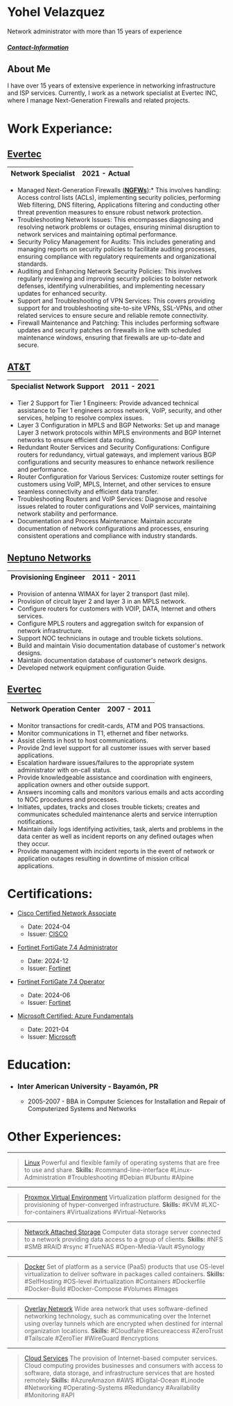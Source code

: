 # Yohel Velazquez

Network administrator with more than 15 years of experience
##### [Contact-Information](Contact.md)

## About Me
I have over 15 years of extensive experience in networking infrastructure and ISP services. Currently, I work as a network specialist at Evertec INC, where I manage Next-Generation Firewalls and related projects.

# Work Experiance:
## [Evertec](https://www.evertecinc.com)
|Network Specialist | 2021 - Actual|
|:------------------|--------------:|
* Managed Next-Generation Firewalls (**[NGFWs](https://en.wikipedia.org/wiki/Next-generation_firewall)**):* This involves handling: Access control lists (ACLs), implementing security policies, performing Web filtering, DNS filtering, Applications filtering and conducting other threat prevention measures to ensure robust network protection.
* Troubleshooting Network Issues: This encompasses diagnosing and resolving network problems or outages, ensuring minimal disruption to network services and maintaining optimal performance.
* Security Policy Management for Audits: This includes generating and managing reports on security policies to facilitate auditing processes, ensuring compliance with regulatory requirements and organizational standards.
* Auditing and Enhancing Network Security Policies: This involves regularly reviewing and improving security policies to bolster network defenses, identifying vulnerabilities, and implementing necessary updates for enhanced security.
* Support and Troubleshooting of VPN Services: This covers providing support for and troubleshooting site-to-site VPNs, SSL-VPNs, and other related services to ensure secure and reliable remote connectivity.
* Firewall Maintenance and Patching: This includes performing software updates and security patches on firewalls in line with scheduled maintenance windows, ensuring that firewalls are up-to-date and secure.
   
## [AT&T](https://www.business.att.com/learn/top-voices/one-unifies-its-business-with-an-att-mpls-vpn-solution.html)
| Specialist Network Support | 2011 - 2021 |
| :------------------ |--------------:|

* Tier 2 Support for Tier 1 Engineers: Provide advanced technical assistance to Tier 1 engineers across network, VoIP, security, and other services, helping to resolve complex issues.
* Layer 3 Configuration in MPLS and BGP Networks: Set up and manage Layer 3 network protocols within MPLS environments and BGP Internet networks to ensure efficient data routing.
* Redundant Router Services and Security Configurations: Configure routers for redundancy, virtual gateways, and implement various BGP configurations and security measures to enhance network resilience and performance.
* Router Configuration for Various Services: Customize router settings for customers using VoIP, MPLS, Internet, and other services to ensure seamless connectivity and efficient data transfer.
* Troubleshooting Routers and VoIP Services: Diagnose and resolve issues related to router configurations and VoIP services, maintaining network stability and performance.
* Documentation and Process Maintenance: Maintain accurate documentation of network configurations and processes, ensuring consistent operations and compliance with industry standards.
   
## [Neptuno Networks](https://www.neptunopr.com)
| Provisioning Engineer | 2011 - 2011 |
| :------------------ |--------------:|

* Provision of antenna WIMAX for layer 2 transport (last mile).
* Provision of circuit layer 2 and layer 3 in an MPLS network.
* Configure routers for customers with VOIP, DATA, Internet and others services.
* Configure MPLS routers and aggregation switch for expansion of network infrastructure.
* Support NOC technicians in outage and trouble tickets solutions.
* Build and maintain Visio documentation database of customer's network designs.
* Maintain documentation database of customer's network designs.
* Developed network equipment configuration Guide.

## [Evertec](https://www.evertecinc.com)
| Network Operation Center | 2007 - 2011 |
| :------------------ |--------------:|

* Monitor transactions for credit-cards, ATM and POS transactions.
* Monitor communications in T1, ethernet and fiber networks.
* Assist clients in host to host communications.
* Provide 2nd level support for all customer issues with server based applications.
* Escalation hardware issues/failures to the appropriate system administrator with on-call status.
* Provide knowledgeable assistance and coordination with engineers, application owners and other outside support.
* Answers incoming calls and monitors various emails and acts according to NOC procedures and processes.
* Initiates, updates, tracks and closes trouble tickets; creates and communicates scheduled maintenance alerts and service interruption notifications.
* Maintain daily logs identifying activities, task, alerts and problems in the data center as well as incident reports on any defined outages when they occur.
* Provide management with incident reports in the event of network or application outages resulting in downtime of mission critical applications.

# Certifications:

* [Cisco Certified Network Associate](https://www.credly.com/badges/97cfe41e-2d2a-46fd-88ff-7b3a00390c39)
  * Date: 2024-04
  * Issuer: [CISCO](https://www.cisco.com/site/us/en/learn/training-certifications/certifications/enterprise/ccna/index.html)
    
* [Fortinet FortiGate 7.4 Administrator](https://www.credly.com/badges/4feceb76-1f88-4c8a-8bb5-219bb25ae0b9)
  * Date: 2024-12
  * Issuer: [Fortinet](https://training.fortinet.com/local/staticpage/view.php?page=fcp_network_security)
    
* [Fortinet FortiGate 7.4 Operator](https://www.credly.com/badges/0a7c360f-c325-4165-b33a-2b42f7d8330c)
  * Date: 2024-06
  * Issuer: [Fortinet](https://training.fortinet.com/local/staticpage/view.php?page=library_fortigate-operator)

* [Microsoft Certified: Azure Fundamentals](https://www.credly.com/badges/981914e2-1cc7-432c-b2ff-741e2b1ac295)
  * Date: 2021-04
  * Issuer: [Microsoft]("https://learn.microsoft.com/en-us/credentials/certifications/azure-fundament)

# Education:

* ### Inter American University - Bayamón, PR
  * 2005-2007 - BBA in Computer Sciences for Installation and Repair of Computerized Systems and Networks
        
# Other Experiences:
---
 > [Linux](https://www.linux.org)
  Powerful and flexible family of operating systems that are free to use and share.
  **Skills:**
> #command-line-interface #Linux-Administration #Troubleshooting #Debian #Ubuntu #Alpine
---
 > [Proxmox Virtual Environment](https://www.proxmox.com/en/ "Link about Proxmox Virtual Environment")
  Virtualization platform designed for the provisioning of hyper-converged infrastructure.
  **Skills:**
>  #KVM #LXC-for-containers #Virtualizations #Virtual-Networks
---
 > [Network Attached Storage](https://www.synology.com/)
  Computer data storage server connected to a network providing data access to a group of clients.
  **Skills:**
> #NFS #SMB #RAID #rsync #TrueNAS #Open-Media-Vault #Synology
---
 > [Docker](https://www.docker.com)
  Set of platform as a service (PaaS) products that use OS-level virtualization to deliver software in packages called containers.
  **Skills:**
> #SelfHosting #OS-level #virtualization #Containers #Dockerfile #Docker-Build #Docker-Compose #Volumes #Images
---
 > [Overlay Network](https://en.wikipedia.org/wiki/Overlay_network "Link about Overlay Network")
  Wide area network that uses software-defined networking technology, such as communicating over the Internet using overlay tunnels which are encrypted when destined for internal organization locations.
  **Skills:**
> #Cloudfalre #Secureaccess #ZeroTrust #Tailscale #ZeroTier #WireGuard #encryptions
---
 > [Cloud Services](https://en.wikipedia.org/wiki/Cloud_computing#Service_models)
  The provision of Internet-based computer services. Cloud computing provides businesses and consumers with access to software, data storage, and infrastructure services that are hosted remotely
  **Skills:**
> #AzureAmazon #AWS #Digital-Ocean #Linode #Networking #Operating-Systems #Redundancy #Availability #Monitoring #API
